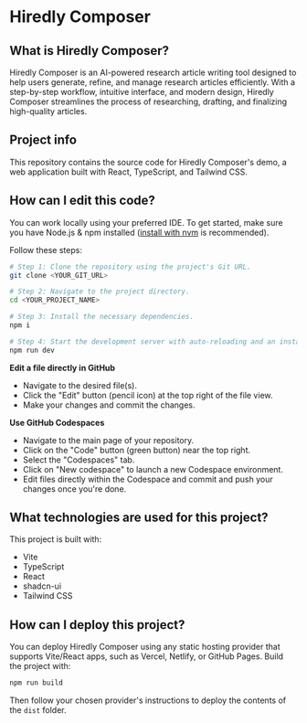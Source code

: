 # Hiredly Composer

## What is Hiredly Composer?

Hiredly Composer is an AI-powered research article writing tool designed to help users generate, refine, and manage research articles efficiently. With a step-by-step workflow, intuitive interface, and modern design, Hiredly Composer streamlines the process of researching, drafting, and finalizing high-quality articles.

## Project info

This repository contains the source code for Hiredly Composer's demo, a web application built with React, TypeScript, and Tailwind CSS.

## How can I edit this code?

You can work locally using your preferred IDE. To get started, make sure you have Node.js & npm installed ([install with nvm](https://github.com/nvm-sh/nvm#installing-and-updating) is recommended).

Follow these steps:

```sh
# Step 1: Clone the repository using the project's Git URL.
git clone <YOUR_GIT_URL>

# Step 2: Navigate to the project directory.
cd <YOUR_PROJECT_NAME>

# Step 3: Install the necessary dependencies.
npm i

# Step 4: Start the development server with auto-reloading and an instant preview.
npm run dev
```

**Edit a file directly in GitHub**

- Navigate to the desired file(s).
- Click the "Edit" button (pencil icon) at the top right of the file view.
- Make your changes and commit the changes.

**Use GitHub Codespaces**

- Navigate to the main page of your repository.
- Click on the "Code" button (green button) near the top right.
- Select the "Codespaces" tab.
- Click on "New codespace" to launch a new Codespace environment.
- Edit files directly within the Codespace and commit and push your changes once you're done.

## What technologies are used for this project?

This project is built with:

- Vite
- TypeScript
- React
- shadcn-ui
- Tailwind CSS

## How can I deploy this project?

You can deploy Hiredly Composer using any static hosting provider that supports Vite/React apps, such as Vercel, Netlify, or GitHub Pages. Build the project with:

```sh
npm run build
```

Then follow your chosen provider's instructions to deploy the contents of the `dist` folder.
